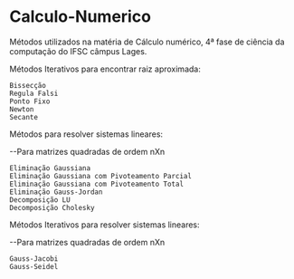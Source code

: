 # Calculo-Numerico

Métodos utilizados na matéria de Cálculo numérico, 4ª fase de ciência da computação do IFSC câmpus Lages.

  Métodos Iterativos para encontrar raiz aproximada:

    Bissecção
    Regula Falsi
    Ponto Fixo
    Newton
    Secante



Métodos para resolver sistemas lineares:

--Para matrizes quadradas de ordem nXn

	Eliminação Gaussiana
	Eliminação Gaussiana com Pivoteamento Parcial
	Eliminação Gaussiana com Pivoteamento Total
	Eliminação Gauss-Jordan
	Decomposição LU
	Decomposição Cholesky



Métodos Iterativos para resolver sistemas lineares:

--Para matrizes quadradas de ordem nXn

	Gauss-Jacobi
	Gauss-Seidel
	  
